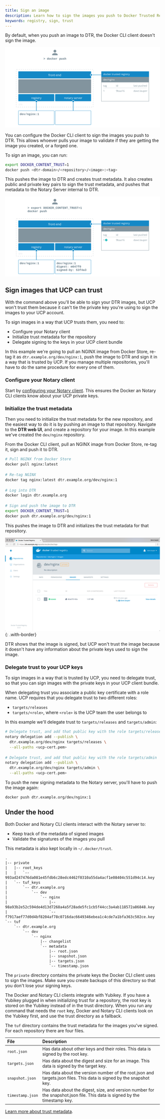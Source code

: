 ```yaml
---
title: Sign an image
description: Learn how to sign the images you push to Docker Trusted Registry.
keywords: registry, sign, trust
---
```


By default, when you push an image to DTR, the Docker CLI client doesn't
sign the image.

![image without signature](../../../images/sign-an-image-1.svg)

You can configure the Docker CLI client to sign the images you push to DTR.
This allows whoever pulls your image to validate if they are getting the image
you created, or a forged one.

To sign an image, you can run:

```bash
export DOCKER_CONTENT_TRUST=1
docker push <dtr-domain>/<repository>/<image>:<tag>
```

This pushes the image to DTR and creates trust metadata. It also creates
public and private key pairs to sign the trust metadata, and pushes that metadata
to the Notary Server internal to DTR.

![image with signature](../../../images/sign-an-image-2.svg)


## Sign images that UCP can trust

With the command above you'll be able to sign your DTR images, but UCP won't
trust them because it can't tie the private key you're using to sign the images
to your UCP account.

To sign images in a way that UCP trusts them, you need to:

* Configure your Notary client
* Initialize trust metadata for the repository
* Delegate signing to the keys in your UCP client bundle

In this example we're going to pull an NGINX image from Docker Store,
re-tag it as `dtr.example.org/dev/nginx:1`, push the image to DTR and sign it
in a way that is trusted by UCP. If you manage multiple repositories, you'll
have to do the same procedure for every one of them.

### Configure your Notary client

Start by [configuring your Notary client](../../access-dtr/configure-your-notary-client.md).
This ensures the Docker an Notary CLI clients know about your UCP private keys.

### Initialize the trust metadata

Then you need to initialize the trust metadata for the new repository, and
the easiest way to do it is by pushing an image to that repository. Navigate to
the **DTR web UI**, and create a repository for your image.
In this example we've created the `dev/nginx` repository.

From the Docker CLI client, pull an NGINX image from Docker Store,
re-tag it, sign and push it to DTR.

```bash
# Pull NGINX from Docker Store
docker pull nginx:latest

# Re-tag NGINX
docker tag nginx:latest dtr.example.org/dev/nginx:1

# Log into DTR
docker login dtr.example.org

# Sign and push the image to DTR
export DOCKER_CONTENT_TRUST=1
docker push dtr.example.org/dev/nginx:1
```

This pushes the image to DTR and initializes the trust metadata for that
repository.

![DTR](../../../images/sign-an-image-3.png){: .with-border}

DTR shows that the image is signed, but UCP won't trust the image
because it doesn't have any information about the private keys used to sign
the image.

### Delegate trust to your UCP keys

To sign images in a way that is trusted by UCP, you need to delegate trust, so
that you can sign images with the private keys in your UCP client bundle.

When delegating trust you associate a public key certificate with a role name.
UCP requires that you delegate trust to two different roles:

* `targets/releases`
* `targets/<role>`, where `<role>` is the UCP team the user belongs to

In this example we'll delegate trust to `targets/releases` and `targets/admin`:

```bash
# Delegate trust, and add that public key with the role targets/releases
notary delegation add --publish \
  dtr.example.org/dev/nginx targets/releases \
  --all-paths <ucp-cert.pem>

# Delegate trust, and add that public key with the role targets/admin
notary delegation add --publish \
  dtr.example.org/dev/nginx targets/admin \
  --all-paths <ucp-cert.pem>
```

To push the new signing metadata to the Notary server, you'll have to push
the image again:

```none
docker push dtr.example.org/dev/nginx:1
```

## Under the hood

Both Docker and Notary CLI clients interact with the Notary server to:

* Keep track of the metadata of signed images
* Validate the signatures of the images you pull

This metadata is also kept locally in `~/.docker/trust`.

```none
.
|-- private
|   |-- root_keys
|   |   `-- 993ad247476da081e45fdb6c28edc4462f0310a55da4acf1e08404c551d94c14.key
|   `-- tuf_keys
|       `-- dtr.example.org
|           `-- dev
|               `-- nginx
|                   |-- 98a93b2e52c594de4d13d7268a4a5f28ade5fc1cb5f44cc3a4ab118572a86848.key
|                   `-- f7917aef77d0d4bf8204af78c0716dac6649346ebea1c4cde7a1bfa363c502ce.key
`-- tuf
    `-- dtr.example.org
        `-- dev
            `-- nginx
                |-- changelist
                `-- metadata
                    |-- root.json
                    |-- snapshot.json
                    |-- targets.json
                    `-- timestamp.json
```

The `private` directory contains the private keys the Docker CLI client uses
to sign the images. Make sure you create backups of this directory so that
you don't lose your signing keys.

The Docker and Notary CLI clients integrate with Yubikey. If you have a Yubikey
plugged in when initializing trust for a repository, the root key is stored on
the Yubikey instead of in the trust directory.
When you run any command that needs the `root` key, Docker and Notary CLI
clients look on the Yubikey first, and use the trust directory as a fallback.

The `tuf` directory contains the trust metadata for the images you've
signed. For each repository there are four files.

| File             | Description                                                                                                               |
|:-----------------|:--------------------------------------------------------------------------------------------------------------------------|
| `root.json`      | Has data about other keys and their roles. This data is signed by the root key.                                           |
| `targets.json`   | Has data about the digest and size for an image. This data is signed by the target key.                                   |
| `snapshot.json`  | Has data about the version number of the root.json and targets.json files. This data is signed by the snapshot key.       |
| `timestamp.json` | Has data about the digest, size, and version number for the snapshot.json file. This data is signed by the timestamp key. |

[Learn more about trust metadata](/notary/service_architecture.md).

